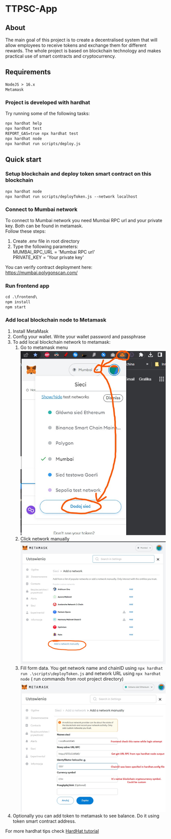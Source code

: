 # TTPSC-App

## About

The main goal of this project is to create a decentralised system that will allow employees to receive tokens and
exchange them for different rewards. The whole project is based on blockchain technology and makes practical use of
smart contracts and cryptocurrency.

## Requirements

    NodeJS > 16.x
    Metamask

### Project is developed with hardhat

Try running some of the following tasks:

```shell
npx hardhat help
npx hardhat test
REPORT_GAS=true npx hardhat test
npx hardhat node
npx hardhat run scripts/deploy.js
```

## Quick start

### Setup blockchain and deploy token smart contract on this blockchain

```shell
npx hardhat node
npx hardhat run scripts/deployToken.js --network localhost
```
### Connect to Mumbai network

To connect to Mumbai network you need Mumbai RPC url and your private key.
Both can be found in metamask.  
Follow these steps:
1. Create .env file in root directory  
2. Type the following parameters:  
    MUMBAI_RPC_URL = 'Mumbai RPC url'  
    PRIVATE_KEY = 'Your private key'  

You can verify contract deployment here:
https://mumbai.polygonscan.com/

### Run frontend app

```shell
cd .\frontend\
npm install
npm start
```

### Add local blockchain node to Metamask

1. Install MetaMask
2. Config your wallet. Write your wallet password and passphrase
3. To add local blockchain network to metamask:
    1. Go to metamask menu ![Screenshot](docs/metamask_hardhat_tutorial/Step1.jpg)
    2. Click network manually ![Screenshot](docs/metamask_hardhat_tutorial/Step2.jpg)
    2. Fill form data. You get network name and chainID using ```npx hardhat run .\scripts\deployToken.js``` and network
       URL using ```npx hardhat node``` ( run commands from root project
       directory)  ![Screenshot](docs/metamask_hardhat_tutorial/Step3.jpg)
4. Optionally you can add token to metamask to see balance. Do it using token smart contract address.

For more hardhat tips check [HardHat tutorial](https://hardhat.org/tutorial/testing-contracts)
